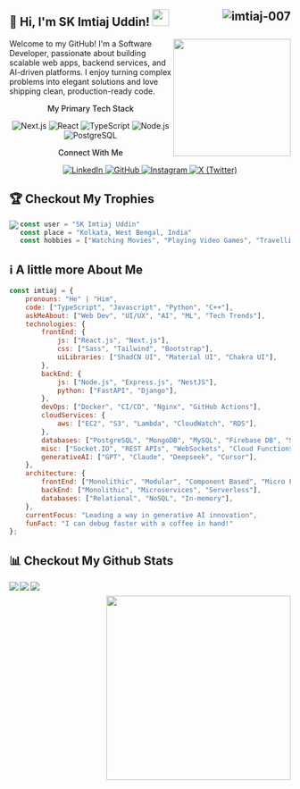 <h2>👋 Hi, I'm SK Imtiaj Uddin! 
<img src="https://emojis.slackmojis.com/emojis/images/1531849430/4246/blob-sunglasses.gif?1531849430" width="30"/> 
<img src="https://komarev.com/ghpvc/?username=imtiaj-007&label=Profile%20views&color=0e75b6&style=for-the-badge&abbreviated=true&base=1112" alt="imtiaj-007" align="right" />
</h2>
<img align='right' src="https://media.giphy.com/media/M9gbBd9nbDrOTu1Mqx/giphy.gif" width="210">
<a href="https://trendshift.io/developers/2235" target="_blank"></a>

Welcome to my GitHub! I'm a Software Developer, passionate about building scalable web apps, backend services, and AI-driven platforms. I enjoy turning complex problems into elegant solutions and love shipping clean, production-ready code.

<div align="center">
  <p style="font-weight: 500">My Primary Tech Stack</p>
  <div>
    <img src="https://img.shields.io/badge/Next.js-000000?style=for-the-badge&logo=nextdotjs&logoColor=white" alt="Next.js" />
    <img src="https://img.shields.io/badge/React-61DAFB?style=for-the-badge&logo=react&logoColor=black" alt="React" />
    <img src="https://img.shields.io/badge/TypeScript-3178C6?style=for-the-badge&logo=typescript&logoColor=white" alt="TypeScript" />
    <img src="https://img.shields.io/badge/Node.js-339933?style=for-the-badge&logo=nodedotjs&logoColor=white" alt="Node.js" />
    <img src="https://img.shields.io/badge/PostgreSQL-4169E1?style=for-the-badge&logo=postgresql&logoColor=white" alt="PostgreSQL" />
  </div>

  <p style="font-weight: 500">Connect With Me</p>
  <div>
    <a href="https://www.linkedin.com/in/sk-imtiaj-uddin-b26432254" target="_blank">
      <img src="https://img.shields.io/badge/LinkedIn-0A66C2?style=for-the-badge&logo=linkedin&logoColor=white" alt="LinkedIn" />
    </a>
    <a href="https://github.com/imtiaj-007" target="_blank">
      <img src="https://img.shields.io/badge/GitHub-181717?style=for-the-badge&logo=github&logoColor=white" alt="GitHub" />
    </a>
    <a href="https://www.instagram.com/soul.survivor_27" target="_blank">
      <img src="https://img.shields.io/badge/Instagram-E4405F?style=for-the-badge&logo=instagram&logoColor=white" alt="Instagram" />
    </a>
    <a href="https://x.com/imtiaj_007" target="_blank">
      <img src="https://img.shields.io/badge/X (Twitter)-000000?style=for-the-badge&logo=x&logoColor=white" alt="X (Twitter)" />
    </a>
  </div>
</div>

## 🏆 Checkout My Trophies

<div align="center" width="100%" style="margin-bottom: 10px;">
<picture>
  <source
    srcset="https://github-profile-trophy.vercel.app/?username=imtiaj-007&theme=tokyonight&no-frame=true"
    media="(prefers-color-scheme: dark)"
  />
  <source
    srcset="https://github-profile-trophy.vercel.app/?username=imtiaj-007&no-frame=true"
    media="(prefers-color-scheme: light), (prefers-color-scheme: no-preference)"
  />
  <img align="left" src="https://github-profile-trophy.vercel.app/?username=imtiaj-007&no-frame=true" />
</picture>
</div>

```js
const user = "SK Imtiaj Uddin"
const place = "Kolkata, West Bengal, India"
const hobbies = ["Watching Movies", "Playing Video Games", "Travelling]
```

## ℹ️ A little more About Me

```js
const imtiaj = {
    pronouns: "He" | "Him",
    code: ["TypeScript", "Javascript", "Python", "C++"],
    askMeAbout: ["Web Dev", "UI/UX", "AI", "ML", "Tech Trends"],
    technologies: {
        frontEnd: {
            js: ["React.js", "Next.js"],
            css: ["Sass", "Tailwind", "Bootstrap"],
            uiLibraries: ["ShadCN UI", "Material UI", "Chakra UI"],
        },
        backEnd: {
            js: ["Node.js", "Express.js", "NestJS"],
            python: ["FastAPI", "Django"],
        },
        devOps: ["Docker", "CI/CD", "Nginx", "GitHub Actions"],
        cloudServices: {
            aws: ["EC2", "S3", "Lambda", "CloudWatch", "RDS"],
        },
        databases: ["PostgreSQL", "MongoDB", "MySQL", "Firebase DB", "Supabase DB", "Redis"],
        misc: ["Socket.IO", "REST APIs", "WebSockets", "Cloud Functions"],
        generativeAI: ["GPT", "Claude", "Deepseek", "Cursor"],
    },
    architecture: {
        frontEnd: ["Monolithic", "Modular", "Component Based", "Micro Frontend"],
        backEnd: ["Monolithic", "Microservices", "Serverless"],
        databases: ["Relational", "NoSQL", "In-memory"],
    },
    currentFocus: "Leading a way in generative AI innovation",
    funFact: "I can debug faster with a coffee in hand!"
};
```

## 📊 Checkout My Github Stats

<img src="https://media1.giphy.com/media/v1.Y2lkPTc5MGI3NjExamJ0NmR2dWlpYnZzd2xxdXZkOHJ0cnNzazdrZTdvcHRnZmhzdnF2cSZlcD12MV9pbnRlcm5hbF9naWZfYnlfaWQmY3Q9Zw/3Kd5t6OCS4AG9MxA0e/giphy.gif" width="330" align="right" style="margin-top: 25px" >

<picture>
  <source
    srcset="https://github-readme-stats.vercel.app/api?username=imtiaj-007&show_icons=true&theme=tokyonight&card_width=440&card-height=280&hide_border=true"
    media="(prefers-color-scheme: dark)"
  />
  <source
    srcset="https://github-readme-stats.vercel.app/api?username=imtiaj-007&show=prs_merged,prs_merged_percentage&show_icons=true&card_width=440&card-height=280&hide_border=true"
    media="(prefers-color-scheme: light), (prefers-color-scheme: no-preference)"
  />
  <img align="left" src="https://github-readme-stats.vercel.app/api?username=imtiaj-007&show=prs_merged,prs_merged_percentage&show_icons=true&card_width=440&card-height=280&hide_border=true" />
</picture>

<picture>
  <source
    srcset="https://streak-stats.demolab.com?user=imtiaj-007&theme=tokyonight&card_width=440&card-height=280&hide_border=true"
    media="(prefers-color-scheme: dark)"
  />
  <source
    srcset="https://streak-stats.demolab.com?user=imtiaj-007&card_width=440&card-height=280&hide_border=true"
    media="(prefers-color-scheme: light), (prefers-color-scheme: no-preference)"
  />
  <img align="left" src="https://streak-stats.demolab.com?user=imtiaj-007&card_width=440&card-height=280&hide_border=true" />
</picture>

<picture>
  <source
    srcset="https://github-readme-stats.vercel.app/api/top-langs/?username=imtiaj-007&show_icons=true&text_bold=true&langs_count=6&layout=compact&theme=tokyonight&card_width=440&card-height=280&hide_border=true"
    media="(prefers-color-scheme: dark)"
  />
  <source
    srcset="https://github-readme-stats.vercel.app/api/top-langs/?username=imtiaj-007&show_icons=true&text_bold=true&langs_count=6&layout=compact&card_width=440&card-height=280&hide_border=true"
    media="(prefers-color-scheme: light), (prefers-color-scheme: no-preference)"
  />
  <img align="left" src="https://github-readme-stats.vercel.app/api/top-langs/?username=imtiaj-007&show_icons=true&text_bold=true&langs_count=6&layout=compact&card_width=440&card-height=280&hide_border=true" />
</picture>




